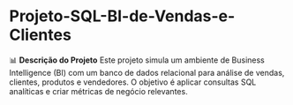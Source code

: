 # Projeto-SQL-BI-de-Vendas-e-Clientes
📊 **Descrição do Projeto** Este projeto simula um ambiente de Business Intelligence (BI) com um banco de dados relacional para análise de vendas, clientes, produtos e vendedores.   O objetivo é aplicar consultas SQL analíticas e criar métricas de negócio relevantes.
